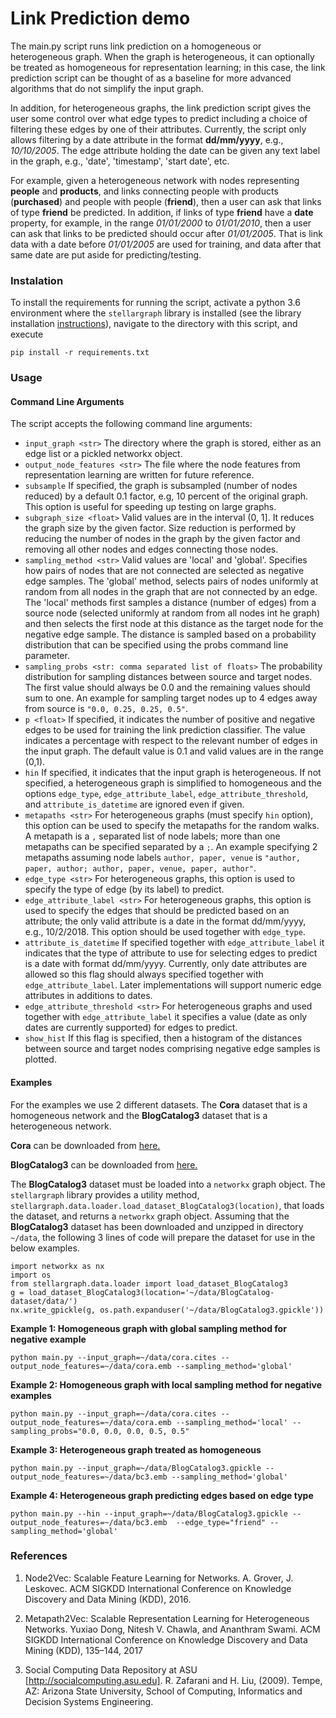 # Link Prediction demo

The main.py script runs link prediction on a homogeneous or heterogeneous graph. When
the graph is heterogeneous, it can optionally be treated as homogeneous for representation learning; in
this case, the link prediction script can be thought of as a baseline for more advanced
algorithms that do not simplify the input graph. 

In addition, for heterogeneous graphs, the link prediction script gives the user some control over what edge 
types to predict including a choice of filtering these edges by one of their attributes. Currently, the script only
allows filtering by a date attribute in the format **dd/mm/yyyy**, e.g., *10/10/2005*. The edge attribute holding the date
can be given any text label in the graph, e.g., 'date', 'timestamp', 'start date', etc. 

For example, given a heterogeneous network with nodes representing **people** and **products**, and links connecting people with products 
(**purchased**) and people with people (**friend**), then a user can ask that links of type **friend** be predicted. In addition,
if links of type **friend** have a **date** property, for example, in the range *01/01/2000* to *01/01/2010*, then a user
can ask that links to be predicted should occur after *01/01/2005*. That is link data with a date before *01/01/2005* are
used for training, and data after that same date are put aside for predicting/testing.


### Instalation
To install the requirements for running the script, activate a python 3.6 environment
where the `stellargraph` library is installed (see the library installation
[instructions](https://github.com/stellargraph/stellargraph/)), navigate to the directory with this script, 
and execute

```pip install -r requirements.txt```

### Usage

#### Command Line Arguments
The script accepts the following command line arguments:
               
- `input_graph <str>`  The directory where the graph is stored, either as an edge list or a pickled networkx object.
- `output_node_features <str>` The file where the node features from representation learning are written 
for future reference.
- `subsample` If specified, the graph is subsampled (number of nodes reduced) by a default 0.1 factor, e.g,
10 percent of the original graph. This option is useful for speeding up testing on large graphs.
- `subgraph_size <float>` Valid values are in the interval (0, 1]. It reduces the graph size by the given factor. 
Size reduction is performed by reducing the number of nodes in the graph by the given factor and removing all other
nodes and edges connecting those nodes.
- `sampling_method <str>` Valid values are 'local' and 'global'. Specifies how pairs of nodes that are not connected are 
selected as negative edge samples. The 'global' method, selects pairs of nodes uniformly at random from all nodes in 
the graph that are not connected by an edge. The 'local' methods first samples a distance (number of edges) from a 
source node (selected uniformly at random from all nodes int he graph) and then selects the first node at this distance 
as the target node for the negative edge sample. The distance is sampled based on a probability distribution that can 
be specified using the probs command line parameter.
- `sampling_probs <str: comma separated list of floats>` The probability distribution for sampling distances between 
source and target nodes. The first value should always be 0.0 and the remaining values should sum to one. An example for 
sampling target nodes up to 4 edges away from source is `"0.0, 0.25, 0.25, 0.5"`.
- `p <float>` If specified, it indicates the number of positive and negative edges to be used for training
the link prediction classifier. The value indicates a percentage with respect to the relevant number of
edges in the input graph. The default value is 0.1 and valid values are in the range (0,1).
- `hin` If specified, it indicates that the input graph is heterogeneous. If not specified, a heterogeneous graph is
simplified to homogeneous and the options `edge_type`, `edge_attribute_label`, `edge_attribute_threshold`, and
`attribute_is_datetime` are ignored even if given.
- `metapaths <str>` For heterogeneous graphs (must specify `hin` option), this option can be used to specify the 
metapaths for the random walks. A metapath is a `,` separated list of node labels; more than one metapaths can
be specified separated by a `;`. An example specifying 2 metapaths assuming node labels `author, paper, venue` is
`"author, paper, author; author, paper, venue, paper, author"`.
- `edge_type <str>` For heterogeneous graphs, this option is used to specify the type of edge (by its label) to
predict. 
- `edge_attribute_label <str>` For heterogeneous graphs, this option is used to specify the edges that should be
predicted based on an attribute; the only valid attribute is a date in the format dd/mm/yyyy, e.g., 10/2/2018. This
option should be used together with `edge_type`.
- `attribute_is_datetime` If specified together with `edge_attribute_label` it indicates that the type of attribute
to use for selecting edges to predict is a date with format dd/mm/yyyy. Currently, only date attributes are allowed so
this flag should always specified together with `edge_attribute_label`. Later implementations will support numeric
edge attributes in additions to dates.
- `edge_attribute_threshold <str>` For heterogeneous graphs and used together with `edge_attribute_label` it specifies
a value (date as only dates are currently supported) for edges to predict.
- `show_hist` If this flag is specified, then a histogram of the distances between source and target nodes comprising
negative edge samples is plotted. 

#### Examples

For the examples we use 2 different datasets. The **Cora** dataset that is a homogeneous network and the 
**BlogCatalog3** dataset that is a heterogeneous network. 

**Cora** can be downloaded from [here.](https://linqs-data.soe.ucsc.edu/public/lbc/cora.tgz)

**BlogCatalog3** can be downloaded from [here.]( http://socialcomputing.asu.edu/datasets/BlogCatalog3)

The **BlogCatalog3** dataset must be loaded into a `networkx` graph object. The `stellargraph` library provides a 
utility method, `stellargraph.data.loader.load_dataset_BlogCatalog3(location)`, that loads the dataset, 
and returns a `networkx` graph object. Assuming that the **BlogCatalog3** dataset has been downloaded and unzipped
in directory `~/data`, the following 3 lines of code will prepare the dataset for use in the below examples.

```
import networkx as nx
import os
from stellargraph.data.loader import load_dataset_BlogCatalog3
g = load_dataset_BlogCatalog3(location='~/data/BlogCatalog-dataset/data/')
nx.write_gpickle(g, os.path.expanduser('~/data/BlogCatalog3.gpickle'))
```


**Example 1: Homogeneous graph with global sampling method for negative example** 
``` 
python main.py --input_graph=~/data/cora.cites --output_node_features=~/data/cora.emb --sampling_method='global'
```

**Example 2: Homogeneous graph with local sampling method for negative examples** 
``` 
python main.py --input_graph=~/data/cora.cites --output_node_features=~/data/cora.emb --sampling_method='local' --sampling_probs="0.0, 0.0, 0.0, 0.5, 0.5"
```

**Example 3: Heterogeneous graph treated as homogeneous** 
``` 
python main.py --input_graph=~/data/BlogCatalog3.gpickle --output_node_features=~/data/bc3.emb --sampling_method='global'
```

**Example 4: Heterogeneous graph predicting edges based on edge type** 
``` 
python main.py --hin --input_graph=~/data/BlogCatalog3.gpickle --output_node_features=~/data/bc3.emb  --edge_type="friend" --sampling_method='global'
```

### References

1. Node2Vec: Scalable Feature Learning for Networks. A. Grover, J. Leskovec. ACM SIGKDD International Conference on Knowledge Discovery and Data Mining (KDD), 2016. 

2. Metapath2Vec: Scalable Representation Learning for Heterogeneous Networks. Yuxiao Dong, Nitesh V. Chawla, and Ananthram Swami. ACM SIGKDD International Conference on Knowledge Discovery and Data Mining (KDD), 135–144, 2017 

3. Social Computing Data Repository at ASU [http://socialcomputing.asu.edu]. R. Zafarani and H. Liu, (2009). Tempe, AZ: Arizona State University, School of Computing, Informatics and Decision Systems Engineering.
